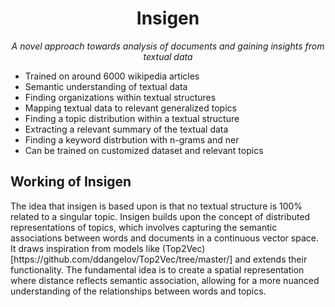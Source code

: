 <h1 align="center">Insigen</h1>
<p align="center"><i>A novel approach towards analysis of documents and gaining insights from textual data</i></p>

- Trained on around 6000 wikipedia articles
- Semantic understanding of textual data
- Finding organizations within textual structures
- Mapping textual data to relevant generalized topics
- Finding a topic distribution within a textual structure
- Extracting a relevant summary of the textual data
- Finding a keyword distrbution with n-grams and ner
- Can be trained on customized dataset and relevant topics

<h2 aligh="center">Working of Insigen</h2>
The idea that insigen is based upon is that no textual structure is 100% related to a singular topic. Insigen builds upon the concept of distributed representations of topics, which involves capturing the semantic associations between words and documents in a continuous vector space. It draws inspiration from models like (Top2Vec)[https://github.com/ddangelov/Top2Vec/tree/master/] and extends their functionality. The fundamental idea is to create a spatial representation where distance reflects semantic association, allowing for a more nuanced understanding of the relationships between words and topics.